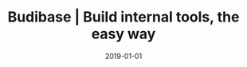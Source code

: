 ---
title: "Budibase | Build internal tools, the easy way"
description: "Budibase is an open source low-code platform and the easiest way to build, automate, and ship internal tools. Check it out."
layout: single
date: 2019-01-01
images: ["/homepage-meta.png"]
---